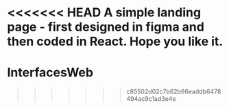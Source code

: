 <<<<<<< HEAD
A simple landing page - first designed in figma and then coded in React. Hope you like it.
=======
# InterfacesWeb
>>>>>>> c85502d02c7b62b66eaddb6478494ac9c1ad3e4e
